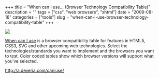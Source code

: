 +++
title = "When can I use... (Browser Technology Compatibility Table)"
description = ""
tags = ["css", "web browsers", "xhtml"]
date = "2009-08-18"
categories = ["tools"]
slug = "when-can-i-use-browser-technology-compatibility-table"
+++


<div class="tool-screenshot mb1"><a href="http://a.deveria.com/caniuse/"><img id="bluga-thumbnail-2803" class="bluga-thumbnail custom" src="//konigi.com/media/bluga/
wt52311a5dcc9f8_custom.jpg"/></a></div><p><a href="http://a.deveria.com/caniuse/">When can I use</a> is a browser compatibility table for features in HTML5, CSS3, SVG and other upcoming web technologies. Select the technologies/standards you want to implement and the browsers you want to test. Color coded tables show which browser versions will support what you've selected.</p>
  
<p><a href="http://a.deveria.com/caniuse/">http://a.deveria.com/caniuse/</a></p>
      
